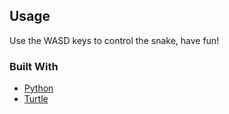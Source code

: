 <!-- USAGE -->
## Usage

Use the WASD keys to control the snake, have fun!


### Built With

* [Python](https://www.python.org)
* [Turtle](https://docs.python.org/3/library/turtle.html)
